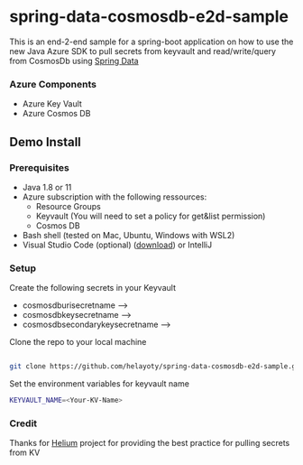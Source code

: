 # spring-data-cosmosdb-e2d-sample

This is an end-2-end sample for a spring-boot application on how to use the new Java Azure SDK to pull secrets from keyvault and read/write/query from CosmosDb using [Spring Data](https://github.com/Azure/azure-sdk-for-java/tree/master/sdk/cosmos/azure-spring-data-cosmos)

### Azure Components

- Azure Key Vault
- Azure Cosmos DB


## Demo Install

### Prerequisites

- Java 1.8 or 11
- Azure subscription with the following ressources:
  - Resource Groups
  - Keyvault (You will need to set a policy for get&list permission)
  - Cosmos DB
- Bash shell (tested on Mac, Ubuntu, Windows with WSL2)
- Visual Studio Code (optional) ([download](https://code.visualstudio.com/download)) or IntelliJ


### Setup

Create the following secrets in your Keyvault

- cosmosdburisecretname --> <Cosmosdb URI>
- cosmosdbkeysecretname --> <Cosmosdb Key>
- cosmosdbsecondarykeysecretname --> <Comsmosdb secondary key>

Clone the repo to your local machine

```bash

git clone https://github.com/helayoty/spring-data-cosmosdb-e2d-sample.git

```

Set the environment variables for keyvault name

```bash
KEYVAULT_NAME=<Your-KV-Name>
```

### Credit

Thanks for [Helium](https://github.com/retaildevcrews/helium-java) project for providing the best practice for pulling secrets from KV
